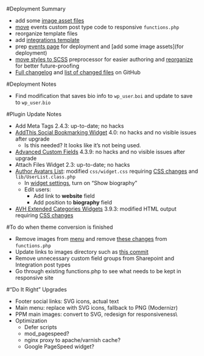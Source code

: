 #Deployment Summary
 - add some [image asset files](https://github.com/Pressed-Solutions/IT-ROI-dev/tree/develop/assets)
 - [move](https://github.com/Pressed-Solutions/IT-ROI-dev/commit/eb01a51f699ffb840356c021bc60e473654c7176) events custom post type code to responsive `functions.php`
 - reorganize template files
 - add [integrations template](https://github.com/Pressed-Solutions/IT-ROI-dev/commit/34a67bc7cd668783b3c89c6af8eb4c5e3a9148c5)
 - prep [events page](http://dev.itroisolutions.com/events/) for deployment and [add some image assets](for deployment)
 - [move styles to SCSS](https://github.com/Pressed-Solutions/IT-ROI-dev/commit/9f4da4c4adee2e3499dee5c6d2a3bba3cb10d9c2) preprocessor for easier authoring and [reorganize](https://github.com/Pressed-Solutions/IT-ROI-dev/commit/3d701880e833b079d5e0010d0c3ace8cd22a0cbd) for better future-proofing
 - [Full changelog](https://github.com/Pressed-Solutions/IT-ROI-dev/compare/develop) and [list of changed files](https://github.com/Pressed-Solutions/IT-ROI-dev/compare/develop#files_bucket) on GitHub

#Deployment Notes
 - Find modification that saves bio info to `wp_user`.`boi` and update to save to `wp_user`.`bio`

#Plugin Update Notes
 - Add Meta Tags 2.4.3: up-to-date; no hacks
 - [AddThis Social Bookmarking Widget](https://downloads.wordpress.org/plugin/addthis.4.0.zip) 4.0: no hacks and no visible issues after upgrade
    - Is this needed? It looks like it’s not being used.
 - [Advanced Custom Fields](https://downloads.wordpress.org/plugin/advanced-custom-fields.zip) 4.3.9: no hacks and no visible issues after upgrade
 - Attach Files Widget 2.3: up-to-date; no hacks
 - [Author Avatars List](https://downloads.wordpress.org/plugin/author-avatars.zip): modified `css/widget.css` requiring [CSS changes](https://github.com/Pressed-Solutions/IT-ROI-dev/commit/75ede7bb6b82c48bbaaf9a27b7e7ab8a9ce3660b#diff-86ed41681bbb27c77962aa2fc5e26a72R962) and `lib/UserList.class.php`
    - In [widget settings](https://itroisolutions.com/wp-admin/widgets.php), turn on “Show biography”
    - Edit users:
        - Add link to **website** field
        - Add position to **biography** field
 - [AVH Extended Categories Widgets](https://downloads.wordpress.org/plugin/extended-categories-widget.3.9.3.zip) 3.9.3: modified HTML output requiring [CSS changes](https://github.com/Pressed-Solutions/IT-ROI-dev/commit/c3ec8f997fcc13e57b976d2e5d4339b8751ffa6a#diff-1)

#To do when theme conversion is finished
 - Remove images from [menu](https://itroisolutions.com/wp-admin/nav-menus.php) and remove [these changes](https://github.com/macbookandrew/IT-ROI-dev/commit/944cef2) from `functions.php`
 - Update links to images directory such as [this commit](https://github.com/Pressed-Solutions/IT-ROI-dev/commit/3bfd09dc040f4f8046081360e2771929ac1c7aaf)
 - Remove unnecessary custom field groups from Sharepoint and Integration post types
 - Go through existing functions.php to see what needs to be kept in responsive site

#“Do It Right” Upgrades
 - Footer social links: SVG icons, actual text
 - Main menu: replace with SVG icons, fallback to PNG (Modernizr)
 - PPM main images: convert to SVG, redesign for responsiveness\
 - Optimization
     - Defer scripts
     - mod_pagespeed?
     - nginx proxy to apache/varnish cache?
     - Google PageSpeed widget?
